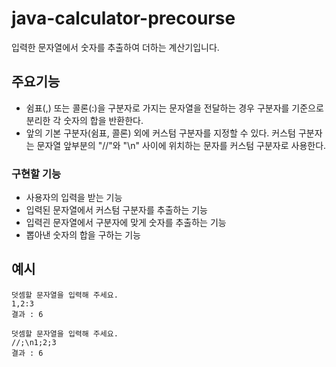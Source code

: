 # java-calculator-precourse

입력한 문자열에서 숫자를 추출하여 더하는 계산기입니다. 

## 주요기능

- 쉼표(,) 또는 콜론(:)을 구분자로 가지는 문자열을 전달하는 경우 구분자를 기준으로 분리한 각 숫자의 합을 반환한다.
- 앞의 기본 구분자(쉼표, 콜론) 외에 커스텀 구분자를 지정할 수 있다. 커스텀 구분자는 문자열 앞부분의 "//"와 "\n" 사이에 위치하는 문자를 커스텀 구분자로 사용한다.

### 구현할 기능
- 사용자의 입력을 받는 기능
- 입력된 문자열에서 커스텀 구분자를 추출하는 기능
- 입력괸 문자열에서 구분자에 맞게 숫자를 추출하는 기능
- 뽑아낸 숫자의 합을 구하는 기능

## 예시

```
덧셈할 문자열을 입력해 주세요.
1,2:3
결과 : 6
```

```
덧셈할 문자열을 입력해 주세요.
//;\n1;2;3
결과 : 6
```